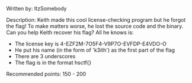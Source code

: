 Written by: ItzSomebody

Description: Keith made this cool license-checking program but he forgot the flag!
To make matters worse, he lost the source code and  the binary. Can you help
Keith recover his flag? All he knows is:

* The license key is 4-EZF2M-7O5F4-V9P7O-EVFDP-E4VDO-O
* He put his name (in the form of 'k3ith') as the first part of the flag
* There are 3 underscores
* The flag is in the format hsctf{}

Recommended points: 150 - 200
